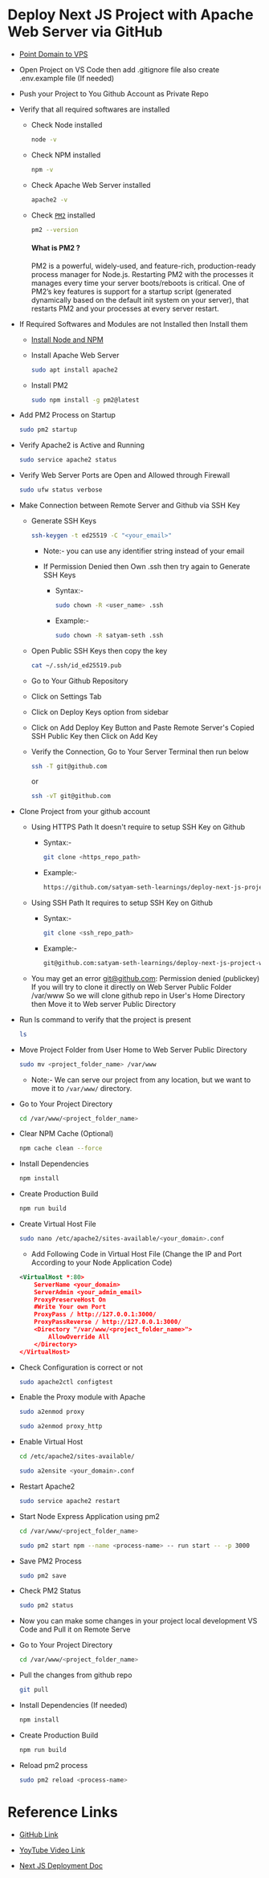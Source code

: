 # Deploy Next JS Project with Apache Web Server via GitHub

- [Point Domain to VPS](https://github.com/satyam-seth-learnings/devops-learning/tree/main/15.point-domain-and-host-html-website-on-remote-server)

- Open Project on VS Code then add .gitignore file also create .env.example file (If needed)

- Push your Project to You Github Account as Private Repo
   
- Verify that all required softwares are installed

    - Check Node installed

        ```sh
        node -v
        ```
    
    - Check NPM installed

        ```sh
        npm -v
        ```

    - Check Apache Web Server installed

        ```sh
        apache2 -v
        ```

    - Check [`PM2`](https://pm2.keymetrics.io/) installed

        ```sh
        pm2 --version
        ```

        #### What is PM2 ?

        PM2 is a powerful, widely-used, and feature-rich, production-ready process manager for Node.js. Restarting PM2 with the processes it manages every time your server boots/reboots is critical. One of PM2’s key features is support for a startup script (generated dynamically based on the default init system on your server), that restarts PM2 and your processes at every server restart.

- If Required Softwares and Modules are not Installed then Install them

    - [Install Node and NPM](https://github.com/satyam-seth-learnings/devops-learning/blob/main/44.install-node-and-npm.md)

    - Install Apache Web Server

        ```sh
        sudo apt install apache2
        ```

    - Install PM2

        ```sh
        sudo npm install -g pm2@latest
        ```

- Add PM2 Process on Startup

    ```sh
    sudo pm2 startup
    ```

- Verify Apache2 is Active and Running

    ```sh
    sudo service apache2 status
    ```

- Verify Web Server Ports are Open and Allowed through Firewall

    ```sh
    sudo ufw status verbose
    ```

- Make Connection between Remote Server and Github via SSH Key
    
    - Generate SSH Keys

        ```sh
        ssh-keygen -t ed25519 -C "<your_email>"
        ```

        - Note:- you can use any identifier string instead of your email

        - If Permission Denied then Own .ssh then try again to Generate SSH Keys

            - Syntax:-

                ```sh
                sudo chown -R <user_name> .ssh
                ```

            - Example:-

                ```sh
                sudo chown -R satyam-seth .ssh
                ```

    - Open Public SSH Keys then copy the key

        ```sh
        cat ~/.ssh/id_ed25519.pub
        ```

    - Go to Your Github Repository

    - Click on Settings Tab
    
    - Click on Deploy Keys option from sidebar
    
    - Click on Add Deploy Key Button and Paste Remote Server's Copied SSH Public Key then Click on Add Key
    
    - Verify the Connection, Go to Your Server Terminal then run below

        ```sh
        ssh -T git@github.com
        ```

        or

        ```sh
        ssh -vT git@github.com
        ```

- Clone Project from your github account

    - Using HTTPS Path It doesn't require to setup SSH Key on Github

        - Syntax:-
        
            ```sh
            git clone <https_repo_path>
            ```

        - Example:-

            ```sh
            https://github.com/satyam-seth-learnings/deploy-next-js-project-with-apache-web-server-via-github-deploy.git
            ```

    - Using SSH Path It requires to setup SSH Key on Github

        - Syntax:-
        
            ```sh
            git clone <ssh_repo_path>
            ```

        - Example:-

            ```sh
            git@github.com:satyam-seth-learnings/deploy-next-js-project-with-apache-web-server-via-github-deploy.git
            ```

    - You may get an error git@github.com: Permission denied (publickey) If you will try to clone it directly on Web Server Public Folder /var/www So we will clone github repo in User's Home Directory then Move it to Web server Public Directory

- Run ls command to verify that the project is present

    ```sh
    ls
    ```

- Move Project Folder from User Home to Web Server Public Directory

    ```sh
    sudo mv <project_folder_name> /var/www
    ```

    - Note:- We can serve our project from any location, but we want to move it to `/var/www/` directory.

- Go to Your Project Directory

    ```sh
    cd /var/www/<project_folder_name>
    ```

- Clear NPM Cache (Optional)

    ```sh
    npm cache clean --force
    ```

- Install Dependencies

    ```sh
    npm install
    ```

- Create Production Build

    ```sh
    npm run build
    ```

- Create Virtual Host File

    ```sh
    sudo nano /etc/apache2/sites-available/<your_domain>.conf
    ```

    - Add Following Code in Virtual Host File (Change the IP and Port According to your Node Application Code)

    ```xml
    <VirtualHost *:80>
        ServerName <your_domain>
        ServerAdmin <your_admin_email>
        ProxyPreserveHost On
        #Write Your own Port
        ProxyPass / http://127.0.0.1:3000/
        ProxyPassReverse / http://127.0.0.1:3000/
        <Directory "/var/www/<project_folder_name>">
            AllowOverride All
        </Directory>
    </VirtualHost>
    ```

- Check Configuration is correct or not

    ```sh
    sudo apache2ctl configtest
    ```

- Enable the Proxy module with Apache

    ```sh
    sudo a2enmod proxy
    ```

    ```sh
    sudo a2enmod proxy_http
    ```

- Enable Virtual Host

    ```sh
    cd /etc/apache2/sites-available/
    ```

    ```sh
    sudo a2ensite <your_domain>.conf
    ```

- Restart Apache2

    ```sh
    sudo service apache2 restart
    ```

- Start Node Express Application using pm2

    ```sh
    cd /var/www/<project_folder_name>
    ```

    ```sh
    sudo pm2 start npm --name <process-name> -- run start -- -p 3000
    ```

- Save PM2 Process

    ```sh
    sudo pm2 save
    ```

- Check PM2 Status

    ```sh
    sudo pm2 status
    ```

- Now you can make some changes in your project local development VS Code and Pull it on Remote Serve

- Go to Your Project Directory

    ```sh
    cd /var/www/<project_folder_name>
    ```

- Pull the changes from github repo

    ```sh
    git pull
    ```

- Install Dependencies (If needed)

    ```sh
    npm install
    ```

- Create Production Build

    ```sh
    npm run build
    ```

- Reload pm2 process

    ```sh
    sudo pm2 reload <process-name>
    ```

# Reference Links

- [GitHub Link](https://github.com/geekyshow1/GeekyShowsNotes/blob/main/Deploy_NextJS_Apache_Github.md)

- [YoyTube Video Link](https://youtu.be/BNqvmfq_0VI?si=YIuGzMIejboCDlLs)

- [Next JS Deployment Doc](https://nextjs.org/docs/pages/building-your-application/deploying)